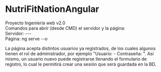 # NutriFitNationAngular
Proyecto Ingeniería web v2.0<br/>
Comandos para abrir (desde CMD) el servidor y la página:<br/>
Servidor: ---<br/>
Página: ng serve --o<br/>

La página acepta distintos usuarios ya registrados, de los cuales algunos tienen el rol de administrador, por ejemplo "Usuario: - Contraseña: ". Así mismo, un usuario nuevo puede registrarse llenando el formulario de registro, lo cual le permitirá crear una sesión que será guardada en la BD.
